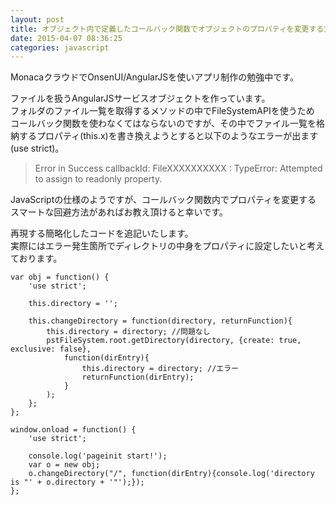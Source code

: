 ```yaml
---
layout: post
title: オブジェクト内で定義したコールバック関数でオブジェクトのプロパティを変更する方法
date: 2015-04-07 08:36:25
categories: javascript
---
```

<!-- {% raw %} -->
<p>MonacaクラウドでOnsenUI/AngularJSを使いアプリ制作の勉強中です。</p>

<p>ファイルを扱うAngularJSサービスオブジェクトを作っています。<br>
フォルダのファイル一覧を取得するメソッドの中でFileSystemAPIを使うため<br>
コールバック関数を使わなくてはならないのですが、その中でファイル一覧を格納するプロパティ(this.x)を書き換えようとすると以下のようなエラーが出ます(use strict)。</p>

<blockquote>
  <p>Error in Success callbackId: FileXXXXXXXXXX : TypeError: Attempted to assign to readonly property.</p>
</blockquote>

<p>JavaScriptの仕様のようですが、コールバック関数内でプロパティを変更する<br>
スマートな回避方法があればお教え頂けると幸いです。</p>

<p>再現する簡略化したコードを追記いたします。<br>
実際にはエラー発生箇所でディレクトリの中身をプロパティに設定したいと考えております。</p>

<pre><code>var obj = function() {
    'use strict';

    this.directory = '';

    this.changeDirectory = function(directory, returnFunction){
        this.directory = directory; //問題なし
        pstFileSystem.root.getDirectory(directory, {create: true, exclusive: false},
            function(dirEntry){
                this.directory = directory; //エラー
                returnFunction(dirEntry);
            }
        );
    };
};

window.onload = function() {
    'use strict';

    console.log('pageinit start!');
    var o = new obj;
    o.changeDirectory("/", function(dirEntry){console.log('directory is "' + o.directory + '"');});
};
</code></pre>
<!-- {% endraw %} -->
